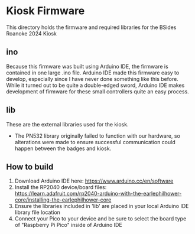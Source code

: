 # Kiosk Firmware
This directory holds the firmware and required libraries for the BSides Roanoke 2024 Kiosk

## ino
Because this firmware was built using Arduino IDE, the firmware is contained in one large .ino file. Arduino IDE made this firmware easy to develop, especially since I have never done something like this before. While it turned out to be quite a double-edged sword, Arduino IDE makes development of firmware for these small controllers quite an easy process. 

## lib
These are the external libraries used for the kiosk. 
- The PN532 library originally failed to function with our hardware, so alterations were made to ensure successful communication could happen between the badges and kiosk.


## How to build
1. Download Arduino IDE here: https://www.arduino.cc/en/software
2. Install the RP2040 device/board files: https://learn.adafruit.com/rp2040-arduino-with-the-earlephilhower-core/installing-the-earlephilhower-core
3. Ensure the libraries included in 'lib' are placed in your local Arduino IDE library file location
4. Connect your Pico to your device and be sure to select the board type of "Raspberry Pi Pico" inside of Arduino IDE